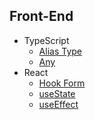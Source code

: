 ## Front-End

- TypeScript
  - [Alias Type](https://github.com/chaeyn/study/blob/main/Front-End/TypeScript/Alias_Type.md)
  - [Any](https://github.com/chaeyn/study/blob/main/Front-End/TypeScript/Any_Type.md)
- React
  - [Hook Form](https://github.com/chaeyn/study/blob/main/Front-End/React/hook_form.md)
  - [useState](https://github.com/chaeyn/study/blob/main/Front-End/React/useState.md)
  - [useEffect](https://github.com/chaeyn/study/blob/main/Front-End/React/useEffect.md)
